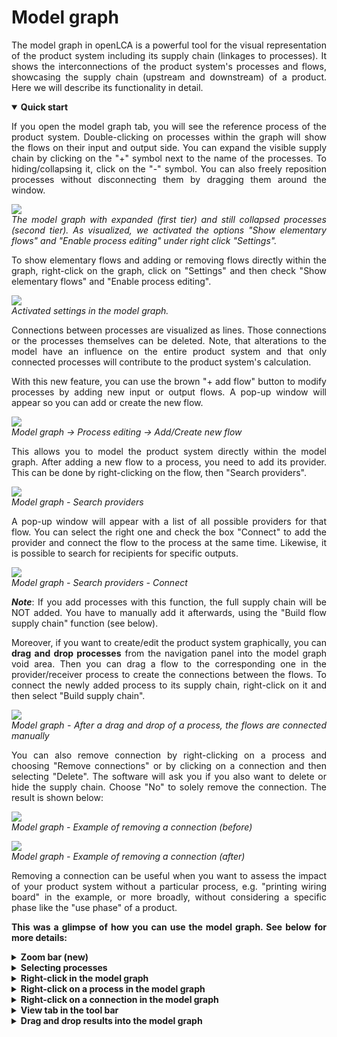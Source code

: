 # Model graph

<div style='text-align: justify;'>

The model graph in openLCA is a powerful tool for the visual representation of the product system including its supply chain (linkages to processes). It shows the interconnections of the product system's processes and flows, showcasing the supply chain (upstream and downstream) of a product. Here we will describe its functionality in detail. 

<details open>
<summary><b>Quick start</b></summary>

If you open the model graph tab, you will see the reference process of the product system. Double-clicking on processes within the graph will show the flows on their input and output side. You can expand the visible supply chain by clicking on the "+" symbol next to the name of the processes. To hiding/collapsing it, click on the "-" symbol. You can also freely reposition processes without disconnecting them by dragging them around the window. 

![](../media/model_graph_zoom_bar_expanding_collapsing.png)
<br>_The model graph with expanded (first tier) and still collapsed processes (second tier). As visualized, we activated the options "Show elementary flows" and "Enable process editing" under right click "Settings"._

To show elementary flows and adding or removing flows directly within the graph, right-click on the graph, click on "Settings" and then check "Show elementary flows" and "Enable process editing".

![](../media/graph_settings.jpg)
<br>_Activated settings in the model graph._

Connections between processes are visualized as lines. Those connections or the processes themselves can be deleted. Note, that alterations to the model have an influence on the entire product system and that only connected processes will contribute to the product system's calculation.

With this new feature, you can use the brown "+ add flow" button to modify processes by adding new input or output flows. A pop-up window will appear so you can add or create the new flow.

![](../media/model_graph_process_editing.png)
<br>_Model graph -> Process editing -> Add/Create new flow_

This allows you to model the product system directly within the model graph. After adding a new flow to a process, you need to add its provider. This can be done by right-clicking on the flow, then "Search providers".

![](../media/model_graph_search_providers.png)
<br>_Model graph - Search providers_

A pop-up window will appear with a list of all possible providers for that flow. You can select the right one and check the box "Connect" to add the provider and connect the flow to the process at the same time. Likewise, it is possible to search for recipients for specific outputs.

![](../media/model_graph_search_providers_connect.png)
<br>_Model graph - Search providers - Connect_

**_Note_**: If you add processes with this function, the full supply chain will be NOT added. You have to manually add it afterwards, using the "Build flow supply chain" function (see below).
 
Moreover, if you want to create/edit the product system graphically, you can **drag and drop processes** from the navigation panel into the model graph void area. Then you can drag a flow to the corresponding one in the provider/receiver process to create the connections between the flows. To connect the newly added process to its supply chain, right-click on it and then select "Build supply chain".

![](../media/drag_drop_after.png)
<br>_Model graph - After a drag and drop of a process, the flows are connected manually_

You can also remove connection by right-clicking on a process and choosing "Remove connections" or by clicking on a connection and then selecting "Delete". The software will ask you if you also want to delete or hide the supply chain. Choose "No" to solely remove the connection. The result is shown below:

![](../media/model_graph_remove_connection_before.png)
<br>_Model graph - Example of removing a connection (before)_

![](../media/model_graph_remove_connection_after.png)
<br>_Model graph - Example of removing a connection (after)_

Removing a connection can be useful when you want to assess the impact of your product system without a particular process, e.g. "printing wiring board" in the example, or more broadly, without considering a specific phase like the "use phase" of a product.

**This was a glimpse of how you can use the model graph. See below for more details:**

</details>

<details>
<summary><b>Zoom bar (new)</b></summary>

A new feature in openLCA 2 is the zoom bar on the right bottom, which allows adjusting the reading size and display section by zooming in and out. You can either use the zoom bar directly or scroll with the mouse to zoom in and out. Holding the keyboard space bar while scrolling allows vertical movements, and pressing alt + SHIFT while scrolling allows horizontal moving. In addition, you can reposition the graph by clicking and dragging it on the screen. Holding the space bar while clicking and dragging a process will result in the movement of the whole graph.

</details>

<details>
<summary><b>Selecting processes</b></summary>

Several processes can be selected at the same time by pressing the Ctrl keyboard (Control), clicking on the void area and dragging the selection outline over the processes you want to select.

![](../media/model_graph_zoom_bar_multiple_selction.png)
<br>_Model graph - Multiple process selection_



</details>


<details>
<summary><b>Right-click in the model graph</b></summary>


By right-clicking on the background in the model graph, the following options will appear:

![](../media/model_graph_options_back.png)
<br>_Model graph - Options (background)_

- **Open in editor: Product system:** Brings you to the "General information" tab of your product system.
- **Add process**: Adds a process to the model graph without connecting it.
- **Add a sticky note**: You can add sticky notes to your graph. They will be stored locally in the openLCA-data-1.4 folder and not in the database itself.

![](../media/model_graph_sticky_note.png)
<br>_Model graph - Sticky note_

- **Update**: With "Update" you can reset the connections between processes. In the popup window, you have the option to choose between the same "provider selection" and "preferred process type" options that are available when calculating a product system. Additionally, you can select "Keep all existing links" and "Prefer links within the same location."

- **Focus**: Positions the reference process in the middle of the view window. 

![](../media/model_graph_focus.png)
<br>_Model graph - Focus_


- **Mini-map**: Displays a miniature view with a zoom bar. This helps you navigate in complex model graphs. The blue area represents the current view.

- **Layout as tree**: Arranges the processes in the model graph so that those at the end of a supply/value chain are positioned to the right side of the graph.

![](../media/model_graph_tree_layout.png)
<br>_Model graph - Tree layout (left before, right after)_

- **Maximize or Minimize**: Maximize allows to see the input and output flows, the corresponding amount and unit. The quantitative reference is in bold. Minimize will collapse the information beside the process name. A double-click on the process name either maximize or minimize it.

![](../media/model_graph_min_max.png)
<br>_Model graph - Maximize_

- **Settings**: In the settings pop-up window, you can personalize the graph's theme, choosing between dark or light mode, adjust the shape of connection lines, enable the display of elementary flows, and activate in-graph process editing.

![](../media/model_graph_settings.png)


_**Note**:_ As we’ve seen, you can use the model graph "settings" to switch between a light and a dark theme. Themes can also be modified by editing the .css files under /openLCAdata-1.4/graph-themes. To reset the themes to the original one, simply delete (or rename) this folder before launching openLCA. In addition, the colours of the model graph elements marked with #model (note that #sankey, refers to the Sankey diagram) can be modified by changing the hexadecimal colour codes (using Google colour selector for example). It is very important to keep the same syntax of the document (no changes can be made outside of the bracket {}).

- **Save as image**: Saves an image of the model graph as .png file


</details>


<details>
<summary><b>Right-click on a process in the model graph</b></summary>

By right-clicking on a process in the model graph, you find the following additional options:

![](../media/model_graph_options.png)
<br>_Model graph - Options_

- **Open in editor: Process**: This option will lead you to the general information tab of the selected process.

- **Delete**: Removes not only the selected process but all the processes that are linked only to it. Here is an example of deleting the process "Printed wiring board". 

![](../media/model_graph_delte_before.png)
<br>_Model graph - Example of deleting a process (before)_ 

![](../media/model_graph_delte_after.png)
<br>_Model graph - Example of deleting a process (after)_

- **Remove connections**: The same can be achieved by right-clicking on a connection and selecting delete. When removing a connection, the software will also ask you if you also want to delete or hide the supply chain.

![](../media/remove_supply_chain.png)
<br>_Deleting or hiding the supply chain_

_**Note:**_ Deleting the supply chain when removing the connection of a process, removes it from the product system entirely. The "Hide" option, otherwise, lets you retain the supply chain. This is important when your supply chain has multiple connections within your product system. For instance, if you delete the link to "Electricity, at grid, CN," it will also disappear from other processes using the same electricity source. Therefore, we recommend using "hide" if you're unsure about the supply chain within the whole system (otherwise check with [Usage](../cheat/usage.md)).


![](../media/model_graph_remove_connection_before.png)
<br>_Model graph - Example of removing a connection (before)_

![](../media/model_graph_remove_connection_after.png)
<br>_Model graph - Example of removing a connection (after)_

To add a provider to a flow that is missing one, right-click on the respective flow and select "Search providers".

![](../media/model_graph_search_providers.png)
<br>_Model graph - Search providers_

A pop-up window will appear with a list of all possible providers for that flow. You can select in the table which provider you would like to add to the model graph and check off "Connect" to automatically connect the process to the flow. Likewise, it is possible to search for recipients for specific outputs.

![](../media/model_graph_search_providers_connect.png)
<br>_Model graph - Search providers - Connect_

**_Note_**: If you add processes with this function, the full supply chain will be NOT added. You have to manually add it afterwards, using the "Build flow supply chain" function (see below).

Otherwise, you can also draw connections by dragging from one flow to another flow! To do that, you need to have the respective processes expanded, then click on the provider flow and drag it to the receiver flow:

![](../media/drag_drop_model.png)
<br>_Manually connection flows_

- **Build supply chain**: Allows you to connect processes in the model graph. You can then select whether to build the complete supply chain for the process or just the next tier. Next tier means adding one provider without its supply chain.

![](../media/model_graph_build_next_tier.png)
<br>_Model graph - Build next tier_

- **Remove supply chain**: This option will remove all processes and respective connections prior to the selected process. The option does not ask if you are sure to do this. If you click on it by accident close the product system on the tab and do not save the changes made.
 

</details>

<details>
<summary><b>Right-click on a connection in the model graph</b></summary>

By right-clicking on a connection in the model graph, the following additional options will appear:

- **Delete**: **Removes only the selected process!**

![](../media/remove_supply_chain.png)
<br>_Deleting or hiding the supply chain_

_**Note:**_ Deleting the supply chain when removing the connection of a process, removes it from the product system entirely. The "Hide" option, otherwise, lets you retain the supply chain. This is important when your supply chain has multiple connections within your product system. For instance, if you delete the link to "Electricity, at grid, CN," it will also disappear from other processes using the same electricity source. Therefore, we recommend using "hide" if you're unsure about the supply chain within the whole system (otherwise check with [Usage](../cheat/usage.md)).

![](../media/model_graph_remove_connection_before.png)
<br>_Model graph - Example of removing a connection (before)_

![](../media/model_graph_remove_connection_after.png)
<br>_Model graph - Example of removing a connection (after)_

To add a provider to a flow that is missing one, right-click on the respective flow and select "Search providers". 

![](../media/model_graph_search_providers.png)
<br>_Model graph - Search providers_

A pop-up window will appear with a list of all possible providers for that flow. You can select in the table which provider you would like to add to the model graph and check off "Connect" to automatically connect the process to the flow. Likewise, it is possible to search for recipients for specific outputs.

![](../media/model_graph_search_providers_connect.png)
<br>_Model graph - Search providers - Connect_

Otherwise, you can also draw connections by dragging from one flow to another flow! To do that, you need to have the respective processes expanded, then click on the provider flow and drag it to the receiver flow:

![](../media/drag_drop_model.png)
<br>_Manually connection flows_


</details>



<details>
<summary><b>View tab in the tool bar</b></summary>

The "View" tab allows to access some of the options described above, as well as some additional ones:

![](../media/model_graph_view.png)
<br>_Model graph - View_

- **Expand all:** Expands the model graph to show all connected processes.
- **Collapse all:** Minimizes connected processes to show only first and second tier.
- **Match with:** To match the length of a process with another one first click on the process you want to change; press Crtl and click on the process which has the desired length. Then use the "Match with" option.

![](../media/model_graph_match_with.png)
<br>_Model graph - Match with (left before, right after)_


</details>

<details>
<summary><b>Drag and drop results into the model graph</b></summary>

In openLCA 2 it is now possible to drag and drop results into the model graph. Check in [this section](../res_analysis/save_export.md#drag-and-drop-of-results-in-the-model-graph) for details.
</details>



</div>